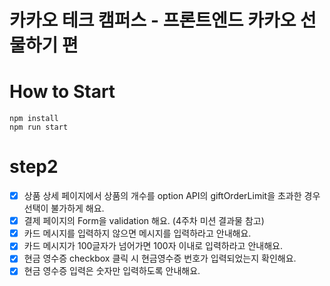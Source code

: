 # 카카오 테크 캠퍼스 - 프론트엔드 카카오 선물하기 편
# How to Start
```agsl
npm install
npm run start
```
# step2
- [x] 상품 상세 페이지에서 상품의 개수를 option API의 giftOrderLimit을 초과한 경우 선택이 불가하게 해요.
- [x] 결제 페이지의 Form을 validation 해요. (4주차 미션 결과물 참고)
- [x] 카드 메시지를 입력하지 않으면 메시지를 입력하라고 안내해요.
- [x] 카드 메시지가 100글자가 넘어가면 100자 이내로 입력하라고 안내해요.
- [x] 현금 영수증 checkbox 클릭 시 현금영수증 번호가 입력되었는지 확인해요.
- [x] 현금 영수증 입력은 숫자만 입력하도록 안내해요.